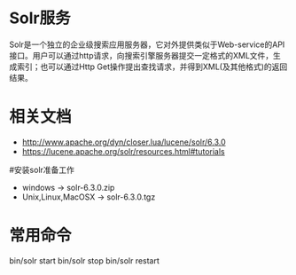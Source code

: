 # Solr服务
Solr是一个独立的企业级搜索应用服务器，它对外提供类似于Web-service的API接口。用户可以通过http请求，向搜索引擎服务器提交一定格式的XML文件，生成索引；也可以通过Http Get操作提出查找请求，并得到XML(及其他格式)的返回结果。

# 相关文档
- http://www.apache.org/dyn/closer.lua/lucene/solr/6.3.0
- https://lucene.apache.org/solr/resources.html#tutorials

#安装solr准备工作
* windows -> solr-6.3.0.zip  
* Unix,Linux,MacOSX -> solr-6.3.0.tgz

# 常用命令
bin/solr start
bin/solr stop
bin/solr restart





